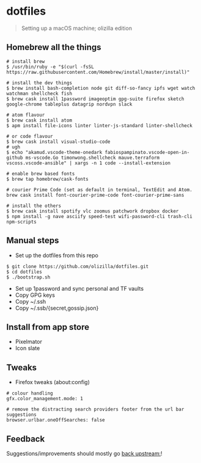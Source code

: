 # dotfiles

> Setting up a macOS machine; olizilla edition

## Homebrew all the things

```console
# install brew
$ /usr/bin/ruby -e "$(curl -fsSL https://raw.githubusercontent.com/Homebrew/install/master/install)"

# install the dev things
$ brew install bash-completion node git diff-so-fancy ipfs wget watch watchman shellcheck fish
$ brew cask install 1password imageoptim gpg-suite firefox sketch google-chrome tableplus datagrip nordvpn slack

# atom flavour
$ brew cask install atom
$ apm install file-icons linter linter-js-standard linter-shellcheck

# or code flavour
$ brew cask install visual-studio-code
# ugh
$ echo "akamud.vscode-theme-onedark fabiospampinato.vscode-open-in-github ms-vscode.Go timonwong.shellcheck mauve.terraform vscoss.vscode-ansible" | xargs -n 1 code --install-extension

# enable brew based fonts
$ brew tap homebrew/cask-fonts

# courier Prime Code (set as default in terminal, TextEdit and Atom.
brew cask install font-courier-prime-code font-courier-prime-sans

# install the others
$ brew cask install spotify vlc zoomus patchwork dropbox docker
$ npm install -g nave asciify speed-test wifi-password-cli trash-cli npm-scripts
```

## Manual steps

- Set up the dotfiles from this repo

```console
$ git clone https://github.com/olizilla/dotfiles.git
$ cd dotfiles
$ ./bootstrap.sh
```

- Set up 1password and sync personal and TF vaults
- Copy GPG keys
- Copy ~/.ssh
- Copy ~/.ssb/{secret,gossip.json}

## Install from app store

- Pixelmator
- Icon slate

## Tweaks

- Firefox tweaks (about:config)

```
# colour handling
gfx.color_management.mode: 1

# remove the distracting search providers footer from the url bar suggestions
browser.urlbar.oneOffSearches: false
```

## Feedback

Suggestions/improvements should mostly go [back upstream:](https://github.com/mathiasbynens/dotfiles/issues)!
